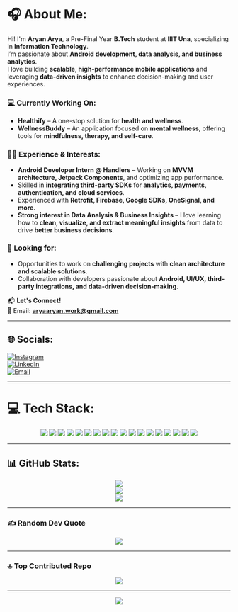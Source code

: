 # 🎧 About Me:
Hi! I'm **Aryan Arya**, a Pre-Final Year **B.Tech** student at **IIIT Una**, specializing in **Information Technology**.  
I’m passionate about **Android development, data analysis, and business analytics**.  
I love building **scalable, high-performance mobile applications** and leveraging **data-driven insights** to enhance decision-making and user experiences.  

### 💻 Currently Working On:
- **Healthify** – A one-stop solution for **health and wellness**.  
- **WellnessBuddy** – An application focused on **mental wellness**, offering tools for **mindfulness, therapy, and self-care**.  

### 👨‍💻 Experience & Interests:
- **Android Developer Intern @ Handlers** – Working on **MVVM architecture, Jetpack Components**, and optimizing app performance.  
- Skilled in **integrating third-party SDKs** for **analytics, payments, authentication, and cloud services**.  
- Experienced with **Retrofit, Firebase, Google SDKs, OneSignal, and more**.  
- **Strong interest in Data Analysis & Business Insights** – I love learning how to **clean, visualize, and extract meaningful insights** from data to drive **better business decisions**.  

### 📌 Looking for:
- Opportunities to work on **challenging projects** with **clean architecture and scalable solutions**.  
- Collaboration with developers passionate about **Android, UI/UX, third-party integrations, and data-driven decision-making**.  

📬 **Let's Connect!**  
📧 Email: **aryaaryan.work@gmail.com**  

---

## 🌐 Socials:
[![Instagram](https://img.shields.io/badge/Instagram-%23E4405F.svg?logo=Instagram&logoColor=white)](https://instagram.com/aryan.arya._)  
[![LinkedIn](https://img.shields.io/badge/LinkedIn-%230077B5.svg?logo=linkedin&logoColor=white)](https://linkedin.com/in/aryan-arya-533640244)  
[![Email](https://img.shields.io/badge/Email-D14836?logo=gmail&logoColor=white)](mailto:aryaaryan.work@gmail.com)  

---

# 💻 Tech Stack:
<p align="center">
  <img src="https://img.shields.io/badge/Kotlin-%237F52FF.svg?style=for-the-badge&logo=kotlin&logoColor=white"/>
  <img src="https://img.shields.io/badge/Android-%2300C853.svg?style=for-the-badge&logo=android&logoColor=white"/>
  <img src="https://img.shields.io/badge/Jetpack%20Compose-%230098FF.svg?style=for-the-badge&logo=android&logoColor=white"/>
  <img src="https://img.shields.io/badge/Firebase-%23039BE5.svg?style=for-the-badge&logo=firebase"/>
  <img src="https://img.shields.io/badge/Retrofit-%230078D7.svg?style=for-the-badge&logo=retrofit&logoColor=white"/>
  <img src="https://img.shields.io/badge/MySQL-4479A1.svg?style=for-the-badge&logo=mysql&logoColor=white"/>
  <img src="https://img.shields.io/badge/SQLite-%2307405e.svg?style=for-the-badge&logo=sqlite&logoColor=white"/>
  <img src="https://img.shields.io/badge/Pandas-%23150458.svg?style=for-the-badge&logo=pandas&logoColor=white"/>
  <img src="https://img.shields.io/badge/NumPy-%23013243.svg?style=for-the-badge&logo=numpy&logoColor=white"/>
  <img src="https://img.shields.io/badge/Matplotlib-%23ffffff.svg?style=for-the-badge&logo=Matplotlib&logoColor=black"/>
  <img src="https://img.shields.io/badge/Tableau-%23E97627.svg?style=for-the-badge&logo=tableau&logoColor=white"/>
  <img src="https://img.shields.io/badge/MaterialUI-%230081CB.svg?style=for-the-badge&logo=mui&logoColor=white"/>
  <img src="https://img.shields.io/badge/GitHub-%23121011.svg?style=for-the-badge&logo=github&logoColor=white"/>
  <img src="https://img.shields.io/badge/Postman-FF6C37?style=for-the-badge&logo=postman&logoColor=white"/>
  <img src="https://img.shields.io/badge/Figma-%23F24E1E.svg?style=for-the-badge&logo=figma&logoColor=white"/>
  <img src="https://img.shields.io/badge/Canva-%2300C4CC.svg?style=for-the-badge&logo=Canva&logoColor=white"/>
  <img src="https://img.shields.io/badge/Jira-%230A0FFF.svg?style=for-the-badge&logo=jira&logoColor=white"/>
  <img src="https://img.shields.io/badge/Gradle-02303A.svg?style=for-the-badge&logo=Gradle&logoColor=white"/>
</p>

---

## 📊 GitHub Stats:
<p align="center">
  <img src="https://github-readme-stats.vercel.app/api?username=aryan-16&theme=dark&hide_border=false&include_all_commits=true&count_private=true"/>
  <br>
  <img src="https://github-readme-streak-stats.herokuapp.com/?user=aryan-16&theme=dark&hide_border=false"/>
  <br>
  <img src="https://github-readme-stats.vercel.app/api/top-langs/?username=aryan-16&theme=dark&hide_border=false&include_all_commits=true&count_private=true&layout=compact"/>
</p>

---

### ✍️ Random Dev Quote
<p align="center">
  <img src="https://quotes-github-readme.vercel.app/api?type=horizontal&theme=radical"/>
</p>

---

### 🔝 Top Contributed Repo
<p align="center">
  <img src="https://github-contributor-stats.vercel.app/api?username=aryan-16&limit=5&theme=dark&combine_all_yearly_contributions=true"/>
</p>

---

<p align="center">
  <img src="https://visitcount.itsvg.in/api?id=aryan-16&icon=0&color=0"/>
</p>

<!-- Proudly created with GPRM ( https://gprm.itsvg.in ) -->
